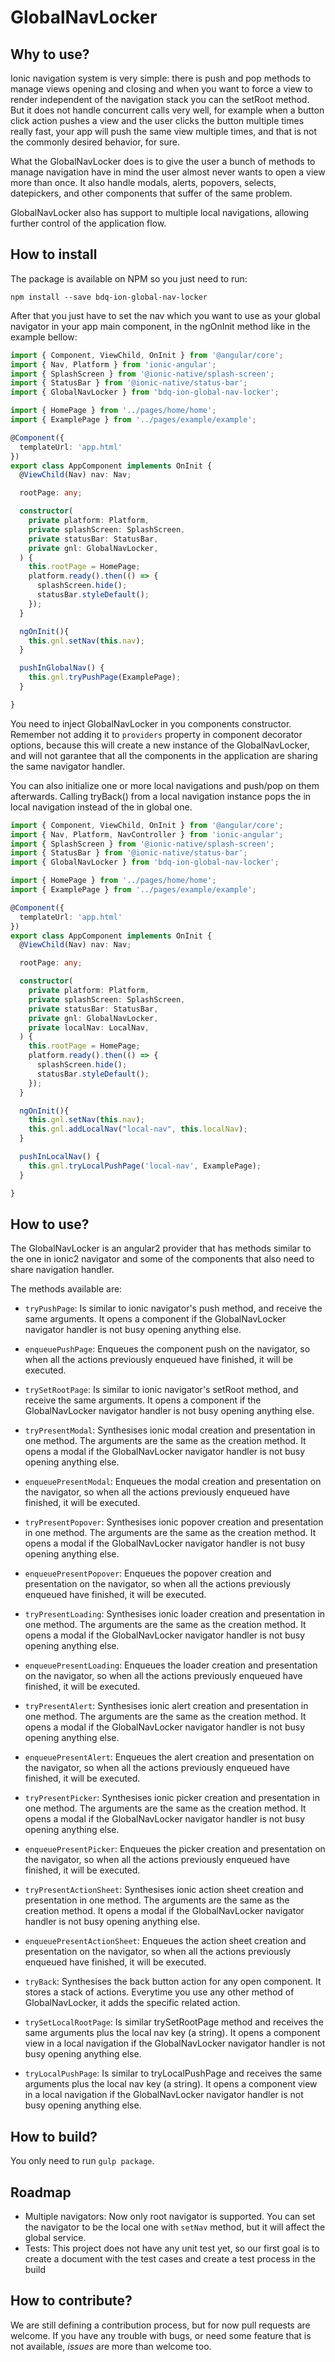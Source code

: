 # GlobalNavLocker

  ## Why to use?

  Ionic navigation system is very simple: there is push and pop methods to manage views opening and closing and when you want to force a view to render independent of the navigation stack you can the setRoot method. But it does not handle concurrent calls very well, for example when a button click action pushes a view and the user clicks the button multiple times really fast, your app will push the same view multiple times, and that is not the commonly desired behavior, for sure. 

  What the GlobalNavLocker does is to give the user a bunch of methods to manage navigation have in mind the user almost never wants to open a view more than once. It also handle modals, alerts, popovers, selects, datepickers, and other components that suffer of the same problem.

  GlobalNavLocker also has support to multiple local navigations, allowing further control of the application flow.


  ## How to install

  The package is available on NPM so you just need to run:

  `npm install --save bdq-ion-global-nav-locker`

  After that you just have to set the nav which you want to use as your global navigator in your app main component, in the ngOnInit method like in the example bellow:

  ```typescript
  import { Component, ViewChild, OnInit } from '@angular/core';
  import { Nav, Platform } from 'ionic-angular';
  import { SplashScreen } from '@ionic-native/splash-screen';
  import { StatusBar } from '@ionic-native/status-bar';
  import { GlobalNavLocker } from 'bdq-ion-global-nav-locker';

  import { HomePage } from '../pages/home/home';
  import { ExamplePage } from '../pages/example/example';

  @Component({
    templateUrl: 'app.html'
  })
  export class AppComponent implements OnInit {
    @ViewChild(Nav) nav: Nav;

    rootPage: any;

    constructor(
      private platform: Platform,
      private splashScreen: SplashScreen,
      private statusBar: StatusBar,
      private gnl: GlobalNavLocker,
    ) {
      this.rootPage = HomePage;
      platform.ready().then(() => {
        splashScreen.hide();
        statusBar.styleDefault();
      });
    }

    ngOnInit(){
      this.gnl.setNav(this.nav);
    }

    pushInGlobalNav() {
      this.gnl.tryPushPage(ExamplePage);
    }

  }
  ```

  You need to inject GlobalNavLocker in you components constructor. Remember not adding it to `providers` property in component decorator options, because this will create a new instance of the GlobalNavLocker, and will not garantee that all the components in the application are sharing the same navigator handler.

  You can also initialize one or more local navigations and push/pop on them afterwards. Calling tryBack() from a local navigation instance pops the in local navigation instead of the in global one.

  ```typescript
  import { Component, ViewChild, OnInit } from '@angular/core';
  import { Nav, Platform, NavController } from 'ionic-angular';
  import { SplashScreen } from '@ionic-native/splash-screen';
  import { StatusBar } from '@ionic-native/status-bar';
  import { GlobalNavLocker } from 'bdq-ion-global-nav-locker';

  import { HomePage } from '../pages/home/home';
  import { ExamplePage } from '../pages/example/example';

  @Component({
    templateUrl: 'app.html'
  })
  export class AppComponent implements OnInit {
    @ViewChild(Nav) nav: Nav;

    rootPage: any;

    constructor(
      private platform: Platform,
      private splashScreen: SplashScreen,
      private statusBar: StatusBar,
      private gnl: GlobalNavLocker,
      private localNav: LocalNav,
    ) {
      this.rootPage = HomePage;
      platform.ready().then(() => {
        splashScreen.hide();
        statusBar.styleDefault();
      });
    }

    ngOnInit(){
      this.gnl.setNav(this.nav);
      this.gnl.addLocalNav("local-nav", this.localNav);
    }

    pushInLocalNav() {
      this.gnl.tryLocalPushPage('local-nav', ExamplePage);
    }

  }
  ```

  ## How to use?

  The GlobalNavLocker is an angular2 provider that has methods similar to the one in ionic2 navigator and some of the components that also need to share navigation handler.


  The methods available are:

  * `tryPushPage`: Is similar to ionic navigator's push method, and receive the same arguments. It opens a component if the GlobalNavLocker navigator handler is not busy opening anything else.

  * `enqueuePushPage`: Enqueues the component push on the navigator, so when all the actions previously enqueued have finished, it will be executed. 

  * `trySetRootPage`: Is similar to ionic navigator's setRoot method, and receive the same arguments. It opens a component if the GlobalNavLocker navigator handler is not busy opening anything else.

  * `tryPresentModal`: Synthesises ionic modal creation and presentation in one method. The arguments are the same as the creation method. It opens a modal if the GlobalNavLocker navigator handler is not busy opening anything else.

  * `enqueuePresentModal`: Enqueues the modal creation and presentation on the navigator, so when all the actions previously enqueued have finished, it will be executed.

  * `tryPresentPopover`: Synthesises ionic popover creation and presentation in one method. The arguments are the same as the creation method. It opens a modal if the GlobalNavLocker navigator handler is not busy opening anything else.

  * `enqueuePresentPopover`: Enqueues the popover creation and presentation on the navigator, so when all the actions previously enqueued have finished, it will be executed.

  * `tryPresentLoading`: Synthesises ionic loader creation and presentation in one method. The arguments are the same as the creation method. It opens a modal if the GlobalNavLocker navigator handler is not busy opening anything else.

  * `enqueuePresentLoading`: Enqueues the loader creation and presentation on the navigator, so when all the actions previously enqueued have finished, it will be executed.

  * `tryPresentAlert`: Synthesises ionic alert creation and presentation in one method. The arguments are the same as the creation method. It opens a modal if the GlobalNavLocker navigator handler is not busy opening anything else.

  * `enqueuePresentAlert`: Enqueues the alert creation and presentation on the navigator, so when all the actions previously enqueued have finished, it will be executed.

  * `tryPresentPicker`: Synthesises ionic picker creation and presentation in one method. The arguments are the same as the creation method. It opens a modal if the GlobalNavLocker navigator handler is not busy opening anything else.

  * `enqueuePresentPicker`: Enqueues the picker creation and presentation on the navigator, so when all the actions previously enqueued have finished, it will be executed.

  * `tryPresentActionSheet`: Synthesises ionic action sheet creation and presentation in one method. The arguments are the same as the creation method. It opens a modal if the GlobalNavLocker navigator handler is not busy opening anything else.

  * `enqueuePresentActionSheet`: Enqueues the action sheet creation and presentation on the navigator, so when all the actions previously enqueued have finished, it will be executed.

  * `tryBack`: Synthesises the back button action for any open component. It stores a stack of actions. Everytime you use any other method of GlobalNavLocker, it adds the specific related action.

  * `trySetLocalRootPage`: Is similar trySetRootPage method and receives the same arguments plus the local nav key (a string). It opens a component view in a local navigation if the GlobalNavLocker navigator handler is not busy opening anything else.

  * `tryLocalPushPage`: Is similar to tryLocalPushPage and receives the same arguments plus the local nav key (a string). It opens a component view in a local navigation if the GlobalNavLocker navigator handler is not busy opening anything else.


  ## How to build?

  You only need to run `gulp package`.


  ## Roadmap

  * Multiple navigators: Now only root navigator is supported. You can set the navigator to be the local one with `setNav` method, but it will affect the global service.
  * Tests: This project does not have any unit test yet, so our first goal is to create a document with the test cases and create a test process in the build


  ## How to contribute?

  We are still defining a contribution process, but for now pull requests are welcome. If you have any trouble with bugs, or need some feature that is not available, *issues* are more than welcome too.
